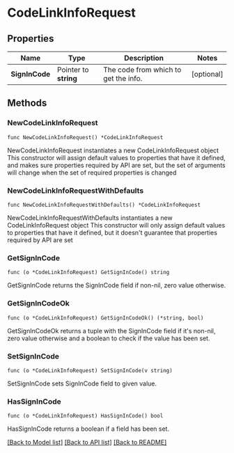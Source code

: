 # CodeLinkInfoRequest

## Properties

Name | Type | Description | Notes
------------ | ------------- | ------------- | -------------
**SignInCode** | Pointer to **string** | The code from which to get the info. | [optional] 

## Methods

### NewCodeLinkInfoRequest

`func NewCodeLinkInfoRequest() *CodeLinkInfoRequest`

NewCodeLinkInfoRequest instantiates a new CodeLinkInfoRequest object
This constructor will assign default values to properties that have it defined,
and makes sure properties required by API are set, but the set of arguments
will change when the set of required properties is changed

### NewCodeLinkInfoRequestWithDefaults

`func NewCodeLinkInfoRequestWithDefaults() *CodeLinkInfoRequest`

NewCodeLinkInfoRequestWithDefaults instantiates a new CodeLinkInfoRequest object
This constructor will only assign default values to properties that have it defined,
but it doesn't guarantee that properties required by API are set

### GetSignInCode

`func (o *CodeLinkInfoRequest) GetSignInCode() string`

GetSignInCode returns the SignInCode field if non-nil, zero value otherwise.

### GetSignInCodeOk

`func (o *CodeLinkInfoRequest) GetSignInCodeOk() (*string, bool)`

GetSignInCodeOk returns a tuple with the SignInCode field if it's non-nil, zero value otherwise
and a boolean to check if the value has been set.

### SetSignInCode

`func (o *CodeLinkInfoRequest) SetSignInCode(v string)`

SetSignInCode sets SignInCode field to given value.

### HasSignInCode

`func (o *CodeLinkInfoRequest) HasSignInCode() bool`

HasSignInCode returns a boolean if a field has been set.


[[Back to Model list]](../README.md#documentation-for-models) [[Back to API list]](../README.md#documentation-for-api-endpoints) [[Back to README]](../README.md)


